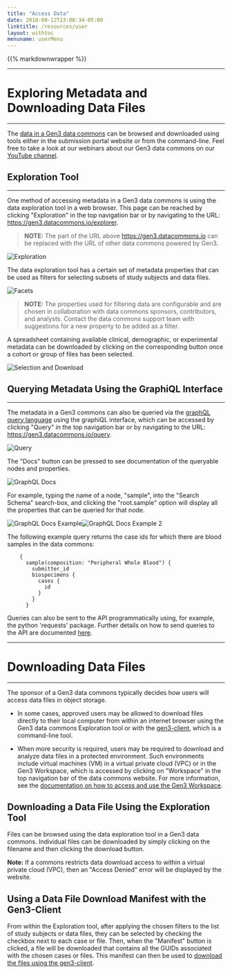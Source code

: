 ```yaml
---
title: "Access Data"
date: 2018-09-12T23:08:34-05:00
linktitle: /resources/user
layout: withtoc
menuname: userMenu
---
```

{{% markdownwrapper %}}
* * *
# Exploring Metadata and Downloading Data Files

* * *

The [data in a Gen3 data commons](/resources/user/data-types) can be browsed and downloaded using tools either in the submission portal website or from the command-line. Feel free to take a look at our webinars about our Gen3 data commons on our [YouTube channel](https://www.youtube.com/channel/UCMCwQy4EDd1BaskzZgIOsNQ/videos).

## Exploration Tool
* * *
One method of accessing metadata in a Gen3 data commons is using the data exploration tool in a web browser. This page can be reached by clicking "Exploration" in the top navigation bar or by navigating to the URL: https://gen3.datacommons.io/explorer.

> __NOTE:__ The part of the URL above https://gen3.datacommons.io can be replaced with the URL of other data commons powered by Gen3.

![Exploration](Gen3_Toolbar_exploration.png)

The data exploration tool has a certain set of metadata properties that can be used as filters for selecting subsets of study subjects and data files.

![Facets](Gen3_facets.png)

> __NOTE:__ The properties used for filtering data are configurable and are chosen in collaboration with data commons sponsors, contributors, and analysts. Contact the data commons support team with suggestions for a new property to be added as a filter.

<!--
Custom filters can also be added by clicking on the "add a custom filter" button. Begin typing the property you would like to add as a custom filter and then select it. You can then enter the values of that property to filter data on.
-->

A spreadsheet containing available clinical, demographic, or experimental metadata can be downloaded by clicking on the corresponding button once a cohort or group of files has been selected.

![Selection and Download](Gen3_selection_and_download_highlight.png)

## Querying Metadata Using the GraphiQL Interface
* * *

The metadata in a Gen3 commons can also be queried via the [graphQL query language](https://graphql.org/) using the graphiQL interface, which can be accessed by clicking "Query" in the top navigation bar or by navigating to the URL: https://gen3.datacommons.io/query.

![Query](Gen3_Toolbar_query.png)

The "Docs" button can be pressed to see documentation of the queryable nodes and properties.

![GraphQL Docs](Gen3_GraphiQL_docs.png)

For example, typing the name of a node, "sample", into the "Search Schema" search-box, and clicking the "root.sample" option will display all the properties that can be queried for that node.

![GraphQL Docs Example](Gen3_GraphiQL_docs_sample.png)![GraphQL Docs Example 2](Gen3_GraphiQL_docs_sample_root.png)

The following example query returns the case ids for which there are blood samples in the data commons:
```
	{
	  sample(composition: "Peripheral Whole Blood") {
	    submitter_id
	    biospecimens {
	      cases {
	        id
	      }
	    }
	  }
```

Queries can also be sent to the API programmatically using, for example, the python 'requests' package. Further details on how to send queries to the API are documented [here](/resources/user/using-api).

* * *
# Downloading Data Files
* * *
The sponsor of a Gen3 data commons typically decides how users will access data files in object storage.

* In some cases, approved users may be allowed to download files directly to their local computer from within an internet browser using the Gen3 data commons Exploration tool or with the [gen3-client](/resources/user/gen3-client), which is a command-line tool.

* When more security is required, users may be required to download and analyze data files in a protected environment. Such environments include virtual machines (VM) in a virtual private cloud (VPC) or in the Gen3 Workspace, which is accessed by clicking on "Workspace" in the top navigation bar of the data commons website. For more information, see the [documentation on how to access and use the Gen3 Workspace](/resources/user/analyze-data).

## Downloading a Data File Using the Exploration Tool

Files can be browsed using the data exploration tool in a Gen3 data commons. Individual files can be downloaded by simply clicking on the filename and then clicking the download button.

__Note:__ If a commons restricts data download access to within a virtual private cloud (VPC), then an "Access Denied" error will be displayed by the website.

## Using a Data File Download Manifest with the Gen3-Client

From within the Exploration tool, after applying the chosen filters to the list of study subjects or data files, they can be selected by checking the checkbox next to each case or file. Then, when the "Manifest" button is clicked, a file will be downloaded that contains all the GUIDs associated with the chosen cases or files. This manifest can then be used to [download the files using the gen3-client](/resources/user/gen3-client).
